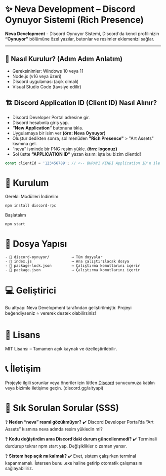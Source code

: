 # ✨ Neva Development – Discord Oynuyor Sistemi (Rich Presence)

**Neva Development** - Discord Oynuyor Sistemi, Discord'da kendi profilinizin **“Oynuyor”** bölümüne özel yazılar, butonlar ve resimler eklemenizi sağlar.

---

## 🚀 Nasıl Kurulur? (Adım Adım Anlatım)
- Gereksinimler: Windows 10 veya 11
- Node.js (v16 veya üzeri)
- Discord uygulaması (açık olmalı)
- Visual Studio Code (tavsiye edilir)


## 🏗️ Discord Application ID (Client ID) Nasıl Alınır?
- Discord Developer Portal adresine gir.
- Discord hesabınla giriş yap.
- **“New Application”** butonuna tıkla.
- Uygulamaya bir isim ver **(örn: Neva Oynuyor)**
- Oluştur dedikten sonra, sol menüden **"Rich Presence"** > "Art Assets" kısmına gel.
- “neva” isminde bir PNG resim yükle. **(örn: logonuz)**
- Sol üstte **“APPLICATION ID”** yazan kısım: işte bu bizim clientId!

```js
const clientId = '123456789'; // <-- BURAYI KENDİ Application ID'n ile değiştir!
```


# 📂 Kurulum
Gerekli Modülleri İndirelim
```bash
npm install discord-rpc
```
Başlatalım
```bash
npm start
```


# 🔧 Dosya Yapısı
```
- 📁 discord-oynuyor/          → Tüm dosyalar
- 📄 index.js                  → Ana çalıştırılacak dosya
- 📄 package-lock.json         → Çalıştırma komutlarını içerir
- 📄 package.json              → Çalıştırma komutlarını içerir
```


# 💻 Geliştirici
Bu altyapı Neva Development tarafından geliştirilmiştir. Projeyi beğendiyseniz ⭐ vererek destek olabilirsiniz!

# 📜 Lisans
MIT Lisansı – Tamamen açık kaynak ve özelleştirilebilir.

# 📞 İletişim
Projeyle ilgili sorunlar veya öneriler için lütfen [Discord](discord.gg/altyapi) sunucumuza katılın veya bizimle iletişime geçin. (discord.gg/altyapi)


# 🧽 Sık Sorulan Sorular (SSS)
❓ **Neden “neva” resmi gözükmüyor?**
✔️ Discord Developer Portal’da “Art Assets” kısmına neva adında resim yükledin mi?

❓ **Kodu değiştirdim ama Discord’daki durum güncellenmedi?**
✔️ Terminali durdurup tekrar npm start yap. Değişiklikler o zaman yansır.

❓ **Sistem hep açık mı kalmalı?**
✔️ Evet, sistem çalışırken terminal kapanmamalı.
İstersen bunu .exe haline getirip otomatik çalışmasını sağlayabiliriz.
